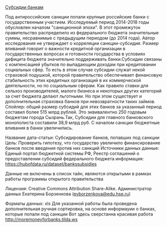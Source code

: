 [Cубсидии банкам](http://budget.gov.ru/epbs/registry/grants/data?pageNum=1&pageSize=100&filternum=%D0%B1%D0%B0%D0%BD%D0%BA&sortField=renewdate&sortDir=desc&blocks=info,grbs,rcv,change&export=1&exportsize=5000&exporttoken=f0089e6c-74d7-4b3f-a464-0e235484ae0f&exportformat=xls)

Под антироссийские санкции попали крупные российские банки с государственным участием.
Исследуемый период 2014-2018 годы обусловлен началом "санкционной эпохи". В этот промежуток правительство распределило из федерального бюджета значительные суммы, несравнимые с предыдущим периодом (до 2014 года). Автор исследования не утверждает о корреляции санкции-субсидия. Размер вливаний говорит о важности кредитной организации в государственных вопросах и готовности государства в условиях дефицита бюджета значительно поддерживать банки.Субсидии связаны с компенсацией убытков по выпадающим доходам при кредитовании социальных сфер. То есть в этом случае субсидии служат некой страховой подушкой, которой правительство обеспечивает финансовую стабильность этих кредитных организаций в их коммерческой деятельности, но по социальным сферам. Как правило ставки для сельхоз производителей, малого бизнеса и некоторых других категорий за счет бюджета делают льготными. Но при этом существует и дополнительная страховка банков при невозвратности таких займов. Спойлер: общий размер субсидий для этих банков за указанный период составил более 515 млрд рублей. Это эквивалентно 250 годовым бюджетам города Сызрань.Так, Субсидии для главного банковского монополиста составили 38,9 млрд руб. С началом санкции бюджетные вливания в банки увеличились.

Название дата-статьи: Субсидирование банков, попавших под санкции
Цель: Проверить гипотезу, что государство увеличило финансирование банков после введения против них санкций
Источники данных
данные: Единый портал бюджетной системы РФ, Реестр соглашений о предоставлении субсидий федерального бюджета
информация: https://hubofdata.ru/dataset/bankssubsidies

Данные не включены в список тайн, являются открытыми в рамках работы программы открытого правительства

Лицензия: Creative Commons Attribution Share-Alike. Администратор данных Екатерина Борзенкова (evborzenkova@edu.hse.ru)

Форматы данных: xls
Для указанной работы была проведена дополнительная ручная сортировка, на основе информауии о банках, которые попали под санкции
Вот здесь сверстанна красивая работа http://moremoneyforbanks.tilda.ws
